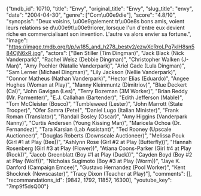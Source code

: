 {"tmdb_id": 10710, "title": "Envy", "original_title": "Envy", "slug_title": "envy", "date": "2004-04-30", "genre": ["Com\u00e9die"], "score": "4.8/10", "synopsis": "Deux voisins, \u00e9galement tr\u00e8s bons amis, voient leurs relations se d\u00e9t\u00e9riorer, lorsque l'un d'entre eux devient riche en commercialisant son invention. L'autre va alors envier sa fortune.", "image": "https://image.tmdb.org/t/p/w185_and_h278_bestv2/ezwXcRroLPq7klH8sn584CjN6xR.jpg", "actors": ["Ben Stiller (Tim Dingman)", "Jack Black (Nick Vanderpark)", "Rachel Weisz (Debbie Dingman)", "Christopher Walken (J-Man)", "Amy Poehler (Natalie Vanderpark)", "Ariel Gade (Lula Dingman)", "Sam Lerner (Michael Dingman)", "Lily Jackson (Nellie Vanderpark)", "Connor Matheus (Nathan Vanderpark)", "Hector Elias (Eduardo)", "Angee Hughes (Woman at Play)", "Manny Kleinmuntz (Dimitriov)", "Blue Deckert (Cal)", "John Gavigan (Les)", "Terry Bozeman (3M Worker)", "Brian Reddy (Mr. Parmenter)", "E.J. Callahan (Bartender)", "Edith Jefferson (Mable)", "Tom McCleister (Bosco)", "Tumbleweed (Lester)", "John Marrott (State Trooper)", "Ofer Samra (Pete)", "Daniel Lugo (Italian Minister)", "Frank Roman (Translator)", "Randall Bosley (Oscar)", "Amy Higgins (Vanderpark Nanny)", "Curtis Andersen (Young Kissing Man)", "Maricela Ochoa (Dr. Fernandez)", "Tara Karsian (Lab Assistant)", "Ted Rooney (Upscale Auctioneer)", "Douglas Roberts (Downscale Auctioneer)", "Melissa Pouk (Girl #1 at Play (Bee))", "Ashlynn Rose (Girl #2 at Play (Butterfly))", "Hannah Rosenberg (Girl #3 at Play (Flower))", "Atiana Coons-Parker (Girl #4 at Play (Rock))", "Jacob Greenblatt (Boy #1 at Play (Duck))", "Cayden Boyd (Boy #2 at Play (Wolf))", "Nicholas Sugimoto (Boy #3 at Play (Worm))", "Jaye K. Danford (Campaign Emcee)", "Gustavo Hernandez (Pool Worker)", "Kent Shocknek (Newscaster)", "Tracy Dixon (Teacher at Play)"], "comments": [], "recommandations_id": [9842, 1792, 11857, 16300], "youtube_key": "7mp9f5dsQ00"}